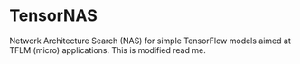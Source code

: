 # TensorNAS
Network Architecture Search (NAS) for simple TensorFlow models aimed at TFLM (micro) applications.
This is modified read me.
